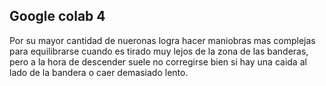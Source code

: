 ## Google colab 4

Por su mayor cantidad de nueronas logra hacer maniobras mas complejas para equilibrarse cuando es tirado muy lejos de la zona de las banderas, pero a la hora de descender suele no corregirse bien si hay una caida al lado de la bandera o caer demasiado lento.